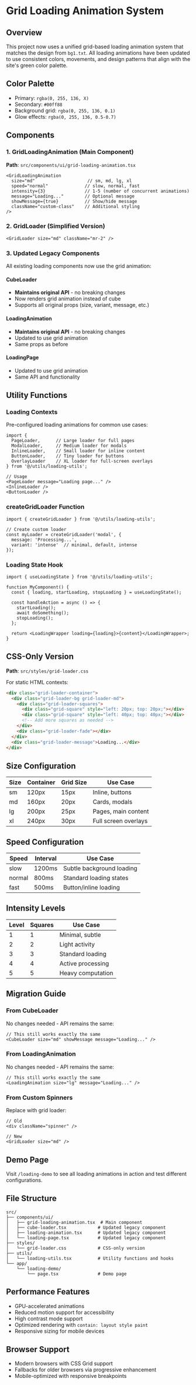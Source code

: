 # Grid Loading Animation System

## Overview
This project now uses a unified grid-based loading animation system that matches the design from `bg1.txt`. All loading animations have been updated to use consistent colors, movements, and design patterns that align with the site's green color palette.

## Color Palette
- Primary: `rgba(0, 255, 136, X)` 
- Secondary: `#00ff88`
- Background grid: `rgba(0, 255, 136, 0.1)`
- Glow effects: `rgba(0, 255, 136, 0.5-0.7)`

## Components

### 1. GridLoadingAnimation (Main Component)
**Path**: `src/components/ui/grid-loading-animation.tsx`

```tsx
<GridLoadingAnimation 
  size="md"                    // sm, md, lg, xl
  speed="normal"              // slow, normal, fast  
  intensity={3}               // 1-5 (number of concurrent animations)
  message="Loading..."        // Optional message
  showMessage={true}          // Show/hide message
  className="custom-class"    // Additional styling
/>
```

### 2. GridLoader (Simplified Version)
```tsx
<GridLoader size="md" className="mr-2" />
```

### 3. Updated Legacy Components
All existing loading components now use the grid animation:

#### CubeLoader
- **Maintains original API** - no breaking changes
- Now renders grid animation instead of cube
- Supports all original props (size, variant, message, etc.)

#### LoadingAnimation  
- **Maintains original API** - no breaking changes
- Updated to use grid animation
- Same props as before

#### LoadingPage
- Updated to use grid animation
- Same API and functionality

## Utility Functions

### Loading Contexts
Pre-configured loading animations for common use cases:

```tsx
import { 
  PageLoader,      // Large loader for full pages
  ModalLoader,     // Medium loader for modals
  InlineLoader,    // Small loader for inline content
  ButtonLoader,    // Tiny loader for buttons
  OverlayLoader    // XL loader for full-screen overlays
} from '@/utils/loading-utils';

// Usage
<PageLoader message="Loading page..." />
<InlineLoader />
<ButtonLoader />
```

### createGridLoader Function
```tsx
import { createGridLoader } from '@/utils/loading-utils';

// Create custom loader
const myLoader = createGridLoader('modal', {
  message: 'Processing...',
  variant: 'intense'  // minimal, default, intense
});
```

### Loading State Hook
```tsx
import { useLoadingState } from '@/utils/loading-utils';

function MyComponent() {
  const { loading, startLoading, stopLoading } = useLoadingState();
  
  const handleAction = async () => {
    startLoading();
    await doSomething();
    stopLoading();
  };
  
  return <LoadingWrapper loading={loading}>{content}</LoadingWrapper>;
}
```

## CSS-Only Version
**Path**: `src/styles/grid-loader.css`

For static HTML contexts:

```html
<div class="grid-loader-container">
  <div class="grid-loader-bg grid-loader-md">
    <div class="grid-loader-squares">
      <div class="grid-square" style="left: 20px; top: 20px;"></div>
      <div class="grid-square" style="left: 40px; top: 40px;"></div>
      <!-- Add more squares as needed -->
    </div>
    <div class="grid-loader-fade"></div>
  </div>
  <div class="grid-loader-message">Loading...</div>
</div>
```

## Size Configuration

| Size | Container | Grid Size | Use Case |
|------|-----------|-----------|----------|
| sm   | 120px     | 15px      | Inline, buttons |
| md   | 160px     | 20px      | Cards, modals |
| lg   | 200px     | 25px      | Pages, main content |
| xl   | 240px     | 30px      | Full screen overlays |

## Speed Configuration

| Speed  | Interval | Use Case |
|--------|----------|----------|
| slow   | 1200ms   | Subtle background loading |
| normal | 800ms    | Standard loading states |  
| fast   | 500ms    | Button/inline loading |

## Intensity Levels

| Level | Squares | Use Case |
|-------|---------|----------|
| 1     | 1       | Minimal, subtle |
| 2     | 2       | Light activity |
| 3     | 3       | Standard loading |
| 4     | 4       | Active processing |
| 5     | 5       | Heavy computation |

## Migration Guide

### From CubeLoader
No changes needed - API remains the same:
```tsx
// This still works exactly the same
<CubeLoader size="md" showMessage message="Loading..." />
```

### From LoadingAnimation  
No changes needed - API remains the same:
```tsx
// This still works exactly the same
<LoadingAnimation size="lg" message="Loading..." />
```

### From Custom Spinners
Replace with grid loader:
```tsx
// Old
<div className="spinner" />

// New  
<GridLoader size="md" />
```

## Demo Page
Visit `/loading-demo` to see all loading animations in action and test different configurations.

## File Structure
```
src/
├── components/ui/
│   ├── grid-loading-animation.tsx  # Main component
│   ├── cube-loader.tsx            # Updated legacy component  
│   ├── loading-animation.tsx      # Updated legacy component
│   └── loading-page.tsx           # Updated legacy component
├── styles/
│   └── grid-loader.css            # CSS-only version
├── utils/
│   └── loading-utils.tsx          # Utility functions and hooks
└── app/
    └── loading-demo/
        └── page.tsx               # Demo page
```

## Performance Features
- GPU-accelerated animations
- Reduced motion support for accessibility
- High contrast mode support
- Optimized rendering with `contain: layout style paint`
- Responsive sizing for mobile devices

## Browser Support
- Modern browsers with CSS Grid support
- Fallbacks for older browsers via progressive enhancement
- Mobile-optimized with responsive breakpoints
